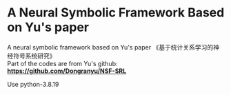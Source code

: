 # A Neural Symbolic Framework Based on Yu's paper  

A neural symbolic framework based on Yu's paper 《基于统计关系学习的神经符号系统研究》  
Part of the codes are from Yu's github: **https://github.com/Dongranyu/NSF-SRL**
  
Use python-3.8.19  
